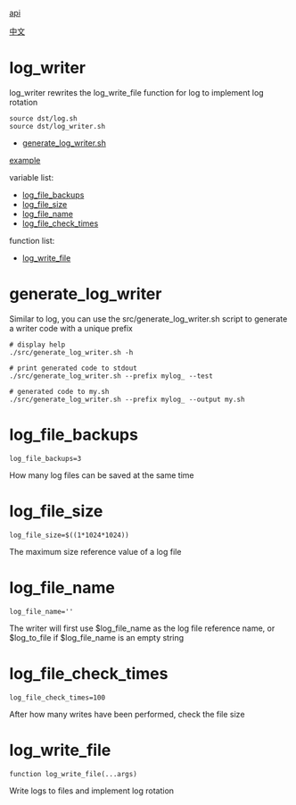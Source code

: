 [api](README.md)

[中文](../zh/log_writer.md)

# log_writer

log_writer rewrites the log_write_file function for log to implement log
rotation

```
source dst/log.sh
source dst/log_writer.sh
```

- [generate_log_writer.sh](#generate_log_writer)

[example](https://github.com/powerpuffpenguin/bash-snippets/blob/main/example/example_log_writer.sh)

variable list:

- [log_file_backups](#log_file_backups)
- [log_file_size](#log_file_size)
- [log_file_name](#log_file_name)
- [log_file_check_times](#log_file_check_times)

function list:

- [log_write_file](#log_write_file)

# generate_log_writer

Similar to log, you can use the src/generate_log_writer.sh script to generate a
writer code with a unique prefix

```
# display help
./src/generate_log_writer.sh -h

# print generated code to stdout
./src/generate_log_writer.sh --prefix mylog_ --test

# generated code to my.sh
./src/generate_log_writer.sh --prefix mylog_ --output my.sh
```

# log_file_backups

```
log_file_backups=3
```

How many log files can be saved at the same time

# log_file_size

```
log_file_size=$((1*1024*1024))
```

The maximum size reference value of a log file

# log_file_name

```
log_file_name=''
```

The writer will first use $log_file_name as the log file reference name, or
$log_to_file if $log_file_name is an empty string

# log_file_check_times

```
log_file_check_times=100
```

After how many writes have been performed, check the file size

# log_write_file

```
function log_write_file(...args)
```

Write logs to files and implement log rotation
